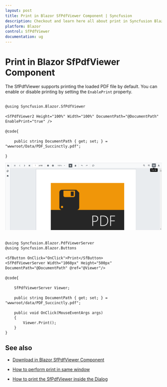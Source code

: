 ```yaml
---
layout: post
title: Print in Blazor SfPdfViewer Component | Syncfusion
description: Checkout and learn here all about print in Syncfusion Blazor SfPdfViewer component and much more details.
platform: Blazor
control: SfPdfViewer
documentation: ug
---
```


# Print in Blazor SfPdfViewer Component

The SfPdfViewer supports printing the loaded PDF file by default. You can enable or disable printing by setting the `EnablePrint` property.

```cshtml

@using Syncfusion.Blazor.SfPdfViewer

<SfPdfViewer2 Height="100%" Width="100%" DocumentPath="@DocumentPath" EnablePrint="true" />

@code{
    
    public string DocumentPath { get; set; } = "wwwroot/Data/PDF_Succinctly.pdf";
    
}

```

![Printing in Blazor SfPdfViewer](../pdfviewer/images/blazor-pdfviewer-print.png)


```cshtml

@using Syncfusion.Blazor.PdfViewerServer
@using Syncfusion.Blazor.Buttons

<SfButton OnClick="OnClick">Print</SfButton>
<SfPdfViewerServer Width="1060px" Height="500px" DocumentPath="@DocumentPath" @ref="@Viewer"/>

@code{

    SfPdfViewerServer Viewer;

    public string DocumentPath { get; set; } = "wwwroot/data/PDF_Succinctly.pdf";

    public void OnClick(MouseEventArgs args)
    {
        Viewer.Print();
    }
}

```

## See also

* [Download in Blazor SfPdfViewer Component](./download)

* [How to perform print in same window](./how-to/perform-print-in-same-window)

* [How to print the SfPdfViewer inside the Dialog](./how-to/print-the-sfpdfiewer-inside-the-dialog-component)